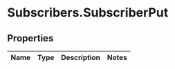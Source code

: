 # Subscribers.SubscriberPut

## Properties
Name | Type | Description | Notes
------------ | ------------- | ------------- | -------------
